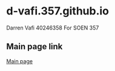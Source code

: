 # d-vafi.357.github.io
Darren Vafi 
40246358
For SOEN 357 
## Main page link
[Main page](https://d-vafi.github.io/d-vafi.357.github.io/index.html)
